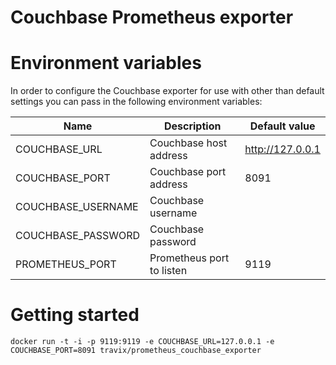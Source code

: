Couchbase Prometheus exporter
=============================

# Environment variables

In order to configure the Couchbase exporter for use with other than default settings you can pass in the
following environment variables:

| Name                      | Description                                                              | Default value   |
| ------------------------- | ------------------------------------------------------------------------ | --------------- |
| COUCHBASE_URL             | Couchbase host address                                                   | http://127.0.0.1
| COUCHBASE_PORT            | Couchbase port address                                                   | 8091
| COUCHBASE_USERNAME        | Couchbase username                                                       |
| COUCHBASE_PASSWORD        | Couchbase password                                                       |
| PROMETHEUS_PORT           | Prometheus port to listen                                                | 9119


# Getting started

```
docker run -t -i -p 9119:9119 -e COUCHBASE_URL=127.0.0.1 -e COUCHBASE_PORT=8091 travix/prometheus_couchbase_exporter
```
